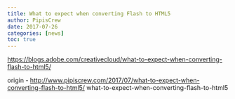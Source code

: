 ```yaml
---
title: What to expect when converting Flash to HTML5
author: PipisCrew
date: 2017-07-26
categories: [news]
toc: true
---
```


https://blogs.adobe.com/creativecloud/what-to-expect-when-converting-flash-to-html5/

origin - http://www.pipiscrew.com/2017/07/what-to-expect-when-converting-flash-to-html5/ what-to-expect-when-converting-flash-to-html5